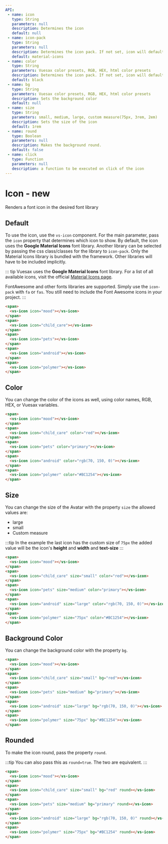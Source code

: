 ```yaml
---
API:
 - name: icon
   type: String
   parameters: null
   description: Determines the icon
   default: null
 - name: icon-pack
   type: String
   parameters: null
   description: Determines the icon pack. If not set, icon will default to Material Icons. ex. FA4 uses fa or fas, FA5 uses fas, far, or fal.
   default: material-icons
 - name: color
   type: String
   parameters: Vuesax color presets, RGB, HEX, html color presets
   description: Determines the icon pack. If not set, icon will default to Material Icons. ex. FA4 uses fa or fas, FA5 uses fas, far, or fal.
   default: black
 - name: bg
   type: String
   parameters: Vuesax color presets, RGB, HEX, html color presets
   description: Sets the background color
   default: null
 - name: size
   type: String
   parameters: small, medium, large, custom measure(75px, 3rem, 2em)
   description: Sets the size of the icon
   default: 1rem
 - name: round
   type: Boolean
   parameters: null
   description: Makes the background round.
   default: false
 - name: click
   type: Function
   parameters: null
   description: a function to be executed on click of the icon
---
```


# Icon **- new**

<box header>

  Renders a font icon in the desired font library

</box>


<box>

## Default

To use the icon, use the `vs-icon` component. For the main parameter, pass the `icon` property that determines which icon to show. By default, the icon uses the **Google Material Icons** font library. Another library can be selected by passing the css class/classes for the library to `icon-pack`.  Only the Material Icons library is bundled with the framework.  Other libraries will have to be included implicitly.

::: tip
Vuesax uses the **Google Material Icons** font library. For a list of all available icons, visit the official [Material Icons page](https://material.io/icons/).

FontAwesome and other fonts libraries are supported. Simply use the `icon-pack` with `fa` or `fas`. You still need to include the Font Awesome icons in your project.
:::

<vuecode md>
<div slot="demo">
<span>
  <vs-icon icon="mood"></vs-icon>
</span>
<span>
  <vs-icon icon="child_care"></vs-icon>
</span>
<span>
  <vs-icon icon="pets"></vs-icon>
</span>
<span>
  <vs-icon icon="android"></vs-icon>
</span>
<span>
  <vs-icon icon="polymer"></vs-icon>
</span>
</div>
<div slot="code">

```html
<span>
  <vs-icon icon="mood"></vs-icon>
</span>
<span>
  <vs-icon icon="child_care"></vs-icon>
</span>
<span>
  <vs-icon icon="pets"></vs-icon>
</span>
<span>
  <vs-icon icon="android"></vs-icon>
</span>
<span>
  <vs-icon icon="polymer"></vs-icon>
</span>
```

</div>
</vuecode>
</box>

<box>

## Color

You can change the color of the icons as well, using color names, RGB, HEX, or Vuesax variables.

<vuecode md>
<div slot="demo">
<span>
  <vs-icon icon="mood"></vs-icon>
</span>
<span>
  <vs-icon icon="child_care" color="red"></vs-icon>
</span>
<span>
  <vs-icon icon="pets" color="primary"></vs-icon>
</span>
<span>
  <vs-icon icon="android" color="rgb(70, 150, 0)"></vs-icon>
</span>
<span>
  <vs-icon icon="polymer" color="#BC1254"></vs-icon>
</span>
</div>
<div slot="code">

```html
<span>
  <vs-icon icon="mood"></vs-icon>
</span>
<span>
  <vs-icon icon="child_care" color="red"></vs-icon>
</span>
<span>
  <vs-icon icon="pets" color="primary"></vs-icon>
</span>
<span>
  <vs-icon icon="android" color="rgb(70, 150, 0)"></vs-icon>
</span>
<span>
  <vs-icon icon="polymer" color="#BC1254"></vs-icon>
</span>
```

</div>
</vuecode>
</box>

<box>

## Size

You can change the size of the Avatar with the property `size` the allowed values ​​are:

- large
- small
- Custom measure

:::tip
  In the example the last icon has the custom size of `75px` the added value will be the icon's **height** and **width** and **text-size**
:::

<vuecode md>
<div slot="demo">
<span>
  <vs-icon icon="mood"></vs-icon>
</span>
<span>
  <vs-icon icon="child_care" size="small" color="red"></vs-icon>
</span>
<span>
  <vs-icon icon="pets" size="medium" color="primary"></vs-icon>
</span>
<span>
  <vs-icon icon="android" size="large" color="rgb(70, 150, 0)"></vs-icon>
</span>
<span>
  <vs-icon icon="polymer" size="75px" color="#BC1254"></vs-icon>
</span>
</div>
<div slot="code">

```html
<span>
  <vs-icon icon="mood"></vs-icon>
</span>
<span>
  <vs-icon icon="child_care" size="small" color="red"></vs-icon>
</span>
<span>
  <vs-icon icon="pets" size="medium" color="primary"></vs-icon>
</span>
<span>
  <vs-icon icon="android" size="large" color="rgb(70, 150, 0)"></vs-icon>
</span>
<span>
  <vs-icon icon="polymer" size="75px" color="#BC1254"></vs-icon>
</span>
```

</div>
</vuecode>
</box>

<box>

## Background Color

You can change the background color with the property `bg`.

<vuecode md>
<div slot="demo">
<span>
  <vs-icon icon="mood"></vs-icon>
</span>
<span>
  <vs-icon icon="child_care" size="small" bg="red" color="white"></vs-icon>
</span>
<span>
  <vs-icon icon="pets" size="medium" bg="primary"></vs-icon>
</span>
<span>
  <vs-icon icon="android" size="large" bg="rgb(70, 150, 0)"></vs-icon>
</span>
<span>
  <vs-icon icon="polymer" size="75px" bg="#BC1254"></vs-icon>
</span>
</div>
<div slot="code">

```html
<span>
  <vs-icon icon="mood"></vs-icon>
</span>
<span>
  <vs-icon icon="child_care" size="small" bg="red"></vs-icon>
</span>
<span>
  <vs-icon icon="pets" size="medium" bg="primary"></vs-icon>
</span>
<span>
  <vs-icon icon="android" size="large" bg="rgb(70, 150, 0)"></vs-icon>
</span>
<span>
  <vs-icon icon="polymer" size="75px" bg="#BC1254"></vs-icon>
</span>
```

</div>
</vuecode>
</box>

<box>

## Rounded

To make the icon round, pass the property `round`.

:::tip
  You can also pass this as `round=true`. The two are equivalent.
:::

<vuecode md>
<div slot="demo">
<span>
  <vs-icon icon="mood"></vs-icon>
</span>
<span>
  <vs-icon icon="child_care" size="small" bg="red" color="white" round></vs-icon>
</span>
<span>
  <vs-icon icon="pets" size="medium" bg="primary" round></vs-icon>
</span>
<span>
  <vs-icon icon="android" size="large" bg="rgb(70, 150, 0)" round></vs-icon>
</span>
<span>
  <vs-icon icon="polymer" size="75px" bg="#BC1254" round></vs-icon>
</span>
</div>
<div slot="code">

```html
<span>
  <vs-icon icon="mood"></vs-icon>
</span>
<span>
  <vs-icon icon="child_care" size="small" bg="red" round></vs-icon>
</span>
<span>
  <vs-icon icon="pets" size="medium" bg="primary" round></vs-icon>
</span>
<span>
  <vs-icon icon="android" size="large" bg="rgb(70, 150, 0)" round></vs-icon>
</span>
<span>
  <vs-icon icon="polymer" size="75px" bg="#BC1254" round></vs-icon>
</span>
```

</div>
</vuecode>
</box>
